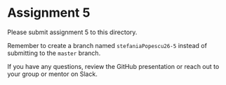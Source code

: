 # Assignment 5

Please submit assignment 5 to this directory.

Remember to create a branch named `stefaniaPopescu26-5` 
instead of submitting to the `master` branch.

If you have any questions, review the GitHub presentation or reach
out to your group or mentor on Slack.
